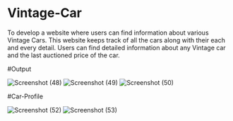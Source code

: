 # Vintage-Car

To develop a website where users can find information about various Vintage Cars. This website keeps track of all the cars along with their each and every detail. Users can find detailed information about any Vintage car and the last auctioned price of the car.

#Output

![Screenshot (48)](https://user-images.githubusercontent.com/72402491/224247639-e2ae4dfa-4b08-4d15-acb2-6afa79f35b6c.png)
![Screenshot (49)](https://user-images.githubusercontent.com/72402491/224247658-b311b7db-d2ee-47f1-b80d-4ca623e2a306.png)
![Screenshot (50)](https://user-images.githubusercontent.com/72402491/224247666-b7a7b444-f058-4fd5-aeb9-4624384e7ddf.png)

#Car-Profile

![Screenshot (52)](https://user-images.githubusercontent.com/72402491/224247724-fb60761a-8061-47ff-a4d3-605d1661f739.png)
![Screenshot (53)](https://user-images.githubusercontent.com/72402491/224247732-b1aa0b6f-e29b-42ed-b54d-6935d82056a2.png)
